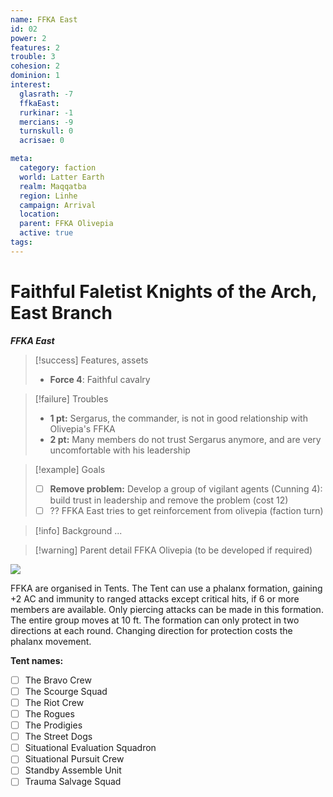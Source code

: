 ```yaml
---
name: FFKA East
id: 02
power: 2
features: 2
trouble: 3
cohesion: 2
dominion: 1
interest:
  glasrath: -7
  ffkaEast: 
  rurkinar: -1
  mercians: -9
  turnskull: 0
  acrisae: 0

meta:
  category: faction
  world: Latter Earth
  realm: Maqqatba
  region: Linhe
  campaign: Arrival
  location: 
  parent: FFKA Olivepia
  active: true
tags: 
---
```

# Faithful Faletist Knights of the Arch, East Branch
***FFKA East***

> [!success] Features, assets
> - **Force 4**: Faithful cavalry

> [!failure] Troubles
> - **1 pt:** Sergarus, the commander, is not in good relationship with Olivepia's FFKA
> - **2 pt:** Many members do not trust Sergarus anymore, and are very uncomfortable with his leadership

> [!example] Goals
> - [ ] **Remove problem:** Develop a group of vigilant agents (Cunning 4): build trust in leadership and remove the problem (cost 12)
> - [ ] ?? FFKA East tries to get reinforcement from olivepia (faction turn)

> [!info] Background
> ...

> [!warning] Parent detail
> FFKA Olivepia (to be developed if required)


![](https://i.imgur.com/M5bxluE.png)

FFKA are organised in Tents. The Tent can use a phalanx formation, gaining +2 AC and immunity to ranged attacks except critical hits, if 6 or more members are available. Only piercing attacks can be made in this formation. The entire group moves at 10 ft. The formation can only protect in two directions at each round. Changing direction for protection costs the phalanx movement.

**Tent names:**
- [ ] The Bravo Crew  
- [ ] The Scourge Squad  
- [ ] The Riot Crew  
- [ ] The Rogues  
- [ ] The Prodigies  
- [ ] The Street Dogs  
- [ ] Situational Evaluation Squadron  
- [ ] Situational Pursuit Crew  
- [ ] Standby Assemble Unit  
- [ ] Trauma Salvage Squad